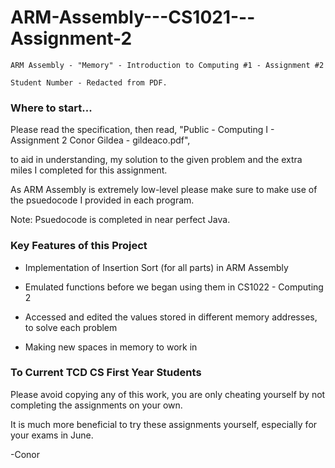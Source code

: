 # ARM-Assembly---CS1021---Assignment-2
```
ARM Assembly - "Memory" - Introduction to Computing #1 - Assignment #2

Student Number - Redacted from PDF.
```

### Where to start...

Please read the specification, then read, "Public - Computing I - Assignment 2 Conor Gildea - gildeaco.pdf",

to aid in understanding, my solution to the given problem and the extra miles I completed for this assignment.

As ARM Assembly is extremely low-level please make sure to make use of the psuedocode I provided in each program.

Note: Psuedocode is completed in near perfect Java.

### Key Features of this Project

- Implementation of Insertion Sort (for all parts) in ARM Assembly

- Emulated functions before we began using them in CS1022 - Computing 2

- Accessed and edited the values stored in different memory addresses, to solve each problem

- Making new spaces in memory to work in

### To Current TCD CS First Year Students

Please avoid copying any of this work, you are only cheating yourself by not completing the assignments on your own.

It is much more beneficial to try these assignments yourself, especially for your exams in June.

-Conor
